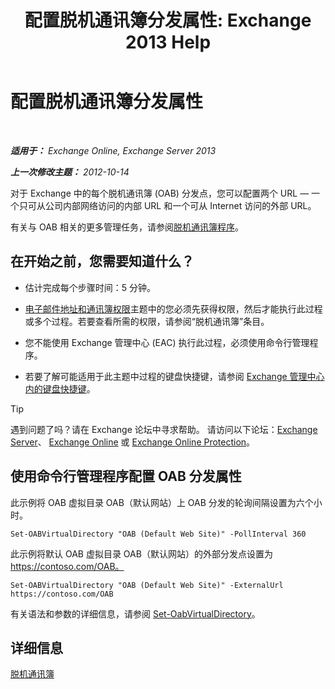 ﻿---
title: '配置脱机通讯簿分发属性: Exchange 2013 Help'
TOCTitle: 配置脱机通讯簿分发属性
ms:assetid: 8df985e9-75ba-47ea-9cc3-aa98a5d8acf4
ms:mtpsurl: https://technet.microsoft.com/zh-cn/library/Bb123710(v=EXCHG.150)
ms:contentKeyID: 50491009
ms.date: 01/11/2018
mtps_version: v=EXCHG.150
f1_keywords:
- Microsoft.Exchange.Management.SnapIn.Esm.Servers.ClientAccess.OabDistributionGeneralPage
ms.translationtype: HT
---

# 配置脱机通讯簿分发属性

 

_**适用于：** Exchange Online, Exchange Server 2013_

_**上一次修改主题：** 2012-10-14_

对于 Exchange 中的每个脱机通讯簿 (OAB) 分发点，您可以配置两个 URL — 一个只可从公司内部网络访问的内部 URL 和一个可从 Internet 访问的外部 URL。

有关与 OAB 相关的更多管理任务，请参阅[脱机通讯簿程序](offline-address-book-procedures-exchange-2013-help.md)。

## 在开始之前，您需要知道什么？

  - 估计完成每个步骤时间：5 分钟。

  - [电子邮件地址和通讯簿权限](email-address-and-address-book-permissions-exchange-2013-help.md)主题中的您必须先获得权限，然后才能执行此过程或多个过程。若要查看所需的权限，请参阅“脱机通讯簿”条目。

  - 您不能使用 Exchange 管理中心 (EAC) 执行此过程，必须使用命令行管理程序。

  - 若要了解可能适用于此主题中过程的键盘快捷键，请参阅 [Exchange 管理中心内的键盘快捷键](keyboard-shortcuts-in-the-exchange-admin-center-exchange-online-protection-help.md)。

> [!tip]
> 遇到问题了吗？请在 Exchange 论坛中寻求帮助。 请访问以下论坛：<a href="https://go.microsoft.com/fwlink/p/?linkid=60612">Exchange Server</a>、 <a href="https://go.microsoft.com/fwlink/p/?linkid=267542">Exchange Online</a> 或 <a href="https://go.microsoft.com/fwlink/p/?linkid=285351">Exchange Online Protection</a>。


## 使用命令行管理程序配置 OAB 分发属性

此示例将 OAB 虚拟目录 OAB（默认网站）上 OAB 分发的轮询间隔设置为六个小时。

    Set-OABVirtualDirectory "OAB (Default Web Site)" -PollInterval 360

此示例将默认 OAB 虚拟目录 OAB（默认网站）的外部分发点设置为 https://contoso.com/OAB。

    Set-OABVirtualDirectory "OAB (Default Web Site)" -ExternalUrl https://contoso.com/OAB

有关语法和参数的详细信息，请参阅 [Set-OabVirtualDirectory](https://technet.microsoft.com/zh-cn/library/bb124707\(v=exchg.150\))。

## 详细信息

[脱机通讯簿](offline-address-books-exchange-2013-help.md)

